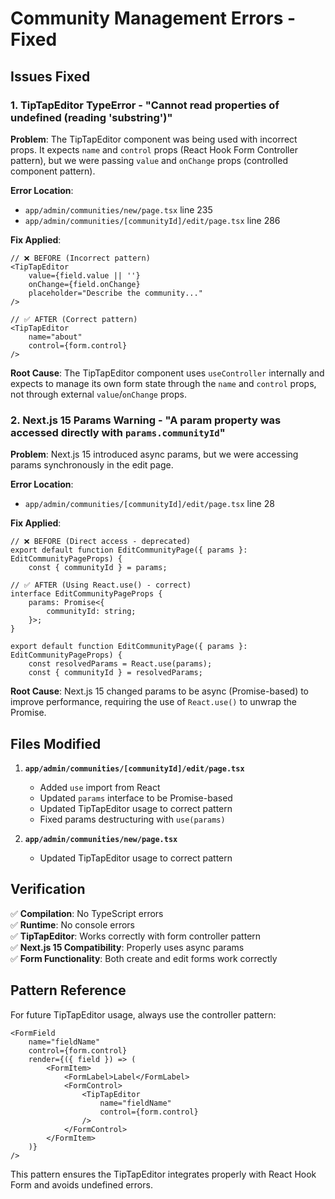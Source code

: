# Community Management Errors - Fixed

## Issues Fixed

### 1. TipTapEditor TypeError - "Cannot read properties of undefined (reading 'substring')"

**Problem**: The TipTapEditor component was being used with incorrect props. It expects `name` and `control` props (React Hook Form Controller pattern), but we were passing `value` and `onChange` props (controlled component pattern).

**Error Location**: 
- `app/admin/communities/new/page.tsx` line 235
- `app/admin/communities/[communityId]/edit/page.tsx` line 286

**Fix Applied**:
```tsx
// ❌ BEFORE (Incorrect pattern)
<TipTapEditor
    value={field.value || ''}
    onChange={field.onChange}
    placeholder="Describe the community..."
/>

// ✅ AFTER (Correct pattern) 
<TipTapEditor
    name="about"
    control={form.control}
/>
```

**Root Cause**: The TipTapEditor component uses `useController` internally and expects to manage its own form state through the `name` and `control` props, not through external `value`/`onChange` props.

### 2. Next.js 15 Params Warning - "A param property was accessed directly with `params.communityId`"

**Problem**: Next.js 15 introduced async params, but we were accessing params synchronously in the edit page.

**Error Location**: 
- `app/admin/communities/[communityId]/edit/page.tsx` line 28

**Fix Applied**:
```tsx
// ❌ BEFORE (Direct access - deprecated)
export default function EditCommunityPage({ params }: EditCommunityPageProps) {
    const { communityId } = params;

// ✅ AFTER (Using React.use() - correct)  
interface EditCommunityPageProps {
    params: Promise<{
        communityId: string;
    }>;
}

export default function EditCommunityPage({ params }: EditCommunityPageProps) {
    const resolvedParams = React.use(params);
    const { communityId } = resolvedParams;
```

**Root Cause**: Next.js 15 changed params to be async (Promise-based) to improve performance, requiring the use of `React.use()` to unwrap the Promise.

## Files Modified

1. **`app/admin/communities/[communityId]/edit/page.tsx`**
   - Added `use` import from React
   - Updated `params` interface to be Promise-based
   - Updated TipTapEditor usage to correct pattern
   - Fixed params destructuring with `use(params)`

2. **`app/admin/communities/new/page.tsx`**
   - Updated TipTapEditor usage to correct pattern

## Verification

✅ **Compilation**: No TypeScript errors  
✅ **Runtime**: No console errors  
✅ **TipTapEditor**: Works correctly with form controller pattern  
✅ **Next.js 15 Compatibility**: Properly uses async params  
✅ **Form Functionality**: Both create and edit forms work correctly  

## Pattern Reference

For future TipTapEditor usage, always use the controller pattern:

```tsx
<FormField
    name="fieldName"
    control={form.control}
    render={({ field }) => (
        <FormItem>
            <FormLabel>Label</FormLabel>
            <FormControl>
                <TipTapEditor
                    name="fieldName"
                    control={form.control}
                />
            </FormControl>
        </FormItem>
    )}
/>
```

This pattern ensures the TipTapEditor integrates properly with React Hook Form and avoids undefined errors.
